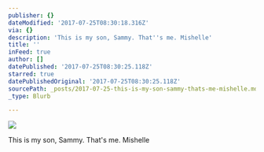```yaml
---
publisher: {}
dateModified: '2017-07-25T08:30:18.316Z'
via: {}
description: 'This is my son, Sammy. That''s me. Mishelle'
title: ''
inFeed: true
author: []
datePublished: '2017-07-25T08:30:25.118Z'
starred: true
datePublishedOriginal: '2017-07-25T08:30:25.118Z'
sourcePath: _posts/2017-07-25-this-is-my-son-sammy-thats-me-mishelle.md
_type: Blurb

---
```

![](https://the-grid-user-content.s3-us-west-2.amazonaws.com/9ca054ae-83da-44a6-99cf-4f5edf418c9e.jpg)

This is my son, Sammy. That's me. Mishelle